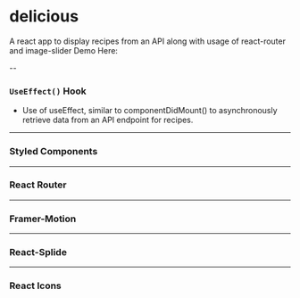 # delicious
A react app to display recipes from an API along with usage of react-router and image-slider
Demo Here: 

--
### `UseEffect()` Hook
* Use of useEffect, similar to componentDidMount() to asynchronously retrieve data from an API endpoint for recipes.

-----------

### Styled Components


-----------

### React Router

-----------
### Framer-Motion

-----------

### React-Splide


-----------

### React Icons